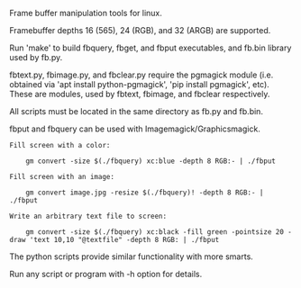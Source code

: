 Frame buffer manipulation tools for linux.

Framebuffer depths 16 (565), 24 (RGB), and 32 (ARGB) are supported.

Run 'make' to build fbquery, fbget, and fbput executables, and fb.bin library
used by fb.py.

fbtext.py, fbimage.py, and fbclear.py require the pgmagick module (i.e.
obtained via 'apt install python-pgmagick', 'pip install pgmagick', etc). These
are modules, used by fbtext, fbimage, and fbclear respectively.

All scripts must be located in the same directory as fb.py and fb.bin.

fbput and fbquery can be used with Imagemagick/Graphicsmagick.

    Fill screen with a color:

        gm convert -size $(./fbquery) xc:blue -depth 8 RGB:- | ./fbput

    Fill screen with an image:

        gm convert image.jpg -resize $(./fbquery)! -depth 8 RGB:- | ./fbput

    Write an arbitrary text file to screen:

        gm convert -size $(./fbquery) xc:black -fill green -pointsize 20 -draw 'text 10,10 "@textfile" -depth 8 RGB: | ./fbput

The python scripts provide similar functionality with more smarts.

Run any script or program with -h option for details.
